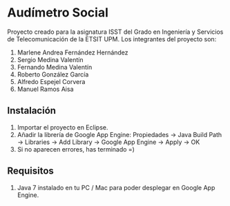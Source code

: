 # Audímetro Social
Proyecto creado para la asignatura ISST del Grado en Ingeniería y Servicios de Telecomunicación de la ETSIT UPM. Los integrantes del proyecto son:

1. Marlene Andrea Fernández Hernández
2. Sergio Medina Valentín
3. Fernando Medina Valentín
4. Roberto González García
5. Alfredo Espejel Corvera
6. Manuel Ramos Aisa

## Instalación
1. Importar el proyecto en Eclipse.
2. Añadir la librería de Google App Engine: Propiedades -> Java Build Path -> Libraries -> Add Library -> Google App Engine -> Apply -> OK
3. Si no aparecen errores, has terminado =)

## Requisitos
1. Java 7 instalado en tu PC / Mac para poder desplegar en Google App Engine.